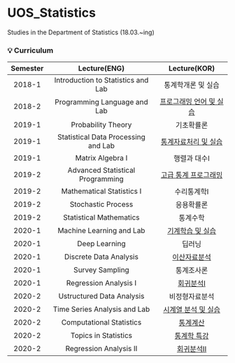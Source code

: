 # UOS_Statistics
Studies in the Department of Statistics (18.03.~ing)

### 💡 Curriculum

|       Semester       | Lecture(ENG) | Lecture(KOR) |
|:----------------:|:----------------------------------------:|:----------------------------------------:|
| 2018-1 |   Introduction to Statistics and Lab | 통계학개론 및 실습 |
| 2018-2 |   Programming Language and Lab | [프로그래밍 언어 및 실습](https://github.com/DieKim/UOS_Statistics/tree/main/%5B18-2%5D%20Programming_Lagnuage_and_Lab) |
| 2019-1 |   Probability Theory | 기초확률론 |
| 2019-1 |   Statistical Data Processing and Lab | [통계자료처리 및 실습](https://github.com/DieKim/UOS_Statistics/tree/main/%5B19-1%5D%20Statistical_Data_Processing_and_Lab) |
| 2019-1 |   Matrix Algebra I | 행렬과 대수I |
| 2019-2 |   Advanced Statistical Programming | [고급 통계 프로그래밍](https://github.com/DieKim/UOS_Statistics/tree/main/%5B19-2%5D%20Advanced_Statistical_Programming) |
| 2019-2 |   Mathematical Statistics I | 수리통계학I |
| 2019-2 |   Stochastic Process | 응용확률론 |
| 2019-2 |   Statistical Mathematics | 통계수학 |
| 2020-1 |   Machine Learning and Lab | [기계학습 및 실습](https://github.com/DieKim/UOS_Statistics/tree/main/%5B20-1%5D%20Machine_Learning_and_Lab) |
| 2020-1 |   Deep Learning | 딥러닝 |
| 2020-1 |   Discrete Data Analysis | [이산자료분석](https://github.com/DieKim/UOS_Statistics/tree/main/%5B20-1%5D%20Discrete_Data_Analysis) |
| 2020-1 |   Survey Sampling | 통계조사론 |
| 2020-1 |   Regression Analysis I | [회귀분석I](https://github.com/DieKim/UOS_Statistics/tree/main/%5B20-1%5D%20Regression_Analysis_I) |
| 2020-2 |   Ustructured Data Analysis | 비정형자료분석 |
| 2020-2 |   Time Series Analysis and Lab | [시계열 분석 및 실습](https://github.com/DieKim/UOS_Statistics/tree/main/%5B20-2%5D%20Time_Series_Analysis_and_Lab) |
| 2020-2 |   Computational Statistics | [통계계산](https://github.com/DieKim/UOS_Statistics/tree/main/%5B20-2%5D%20Computational_Statistics) |
| 2020-2 |   Topics in Statistics | [통계학 특강](https://github.com/DieKim/UOS_Statistics/tree/main/%5B20-2%5D%20Topics_in_Statistics) |
| 2020-2 |   Regression Analysis II | [회귀분석II](https://github.com/DieKim/UOS_Statistics/tree/main/%5B20-2%5D%20Regression_Analysis_II) |
